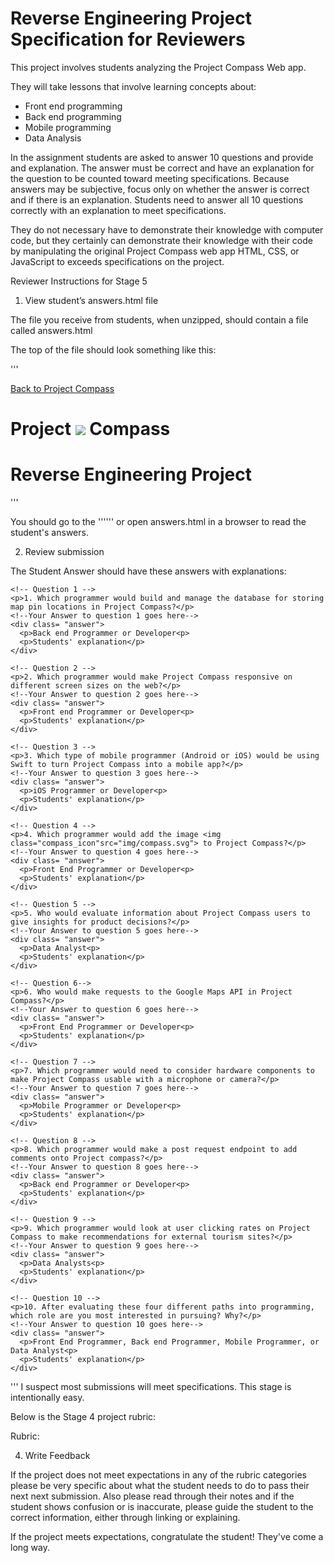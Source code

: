 # Reverse Engineering Project Specification for Reviewers

This project involves students analyzing the Project Compass Web app.

They will take lessons that involve learning concepts about:

+ Front end programming
+ Back end programming
+ Mobile programming
+ Data Analysis

In the assignment students are asked to answer 10 questions and provide and explanation. The answer must be correct and have an explanation for the question to be counted toward meeting specifications. Because answers may be subjective, focus only on whether the answer is correct and if there is an explanation. Students need to answer all 10 questions correctly with an explanation to meet specifications.

They do not necessary have to demonstrate their knowledge with computer code, but they certainly can demonstrate their knowledge with their code by manipulating the original Project Compass web app HTML, CSS, or JavaScript to  exceeds specifications on the project.

Reviewer Instructions for Stage 5

1. View student’s answers.html file

The file you receive from students, when unzipped, should contain a file called answers.html

The top of the file should look something like this:

'''<!DOCTYPE html>
<html lang="en">
<head>
    <meta charset="utf-8">
    <link href="css/style.css" rel="stylesheet">
</head>
<body>
  <!--Title-->
  <a href="index.html">Back to Project Compass</a>
  <h1 class="title"> Project <img class="compass_icon"src="img/compass.svg"> Compass</h1>
  <h1 class="title">Reverse Engineering Project</h1>
  <div id= "wrapper">'''

You should go to the '''<!--Student Answer Section-->''' or open answers.html in a browser to read the student's answers.

2. Review submission

The Student Answer should have these answers with explanations:


    <!-- Question 1 -->
    <p>1. Which programmer would build and manage the database for storing map pin locations in Project Compass?</p>
    <!--Your Answer to question 1 goes here-->
    <div class= "answer">
      <p>Back end Programmer or Developer<p>
      <p>Students' explanation</p>
    </div>

    <!-- Question 2 -->
    <p>2. Which programmer would make Project Compass responsive on different screen sizes on the web?</p>
    <!--Your Answer to question 2 goes here-->
    <div class= "answer">
      <p>Front end Programmer or Developer<p>
      <p>Students' explanation</p>
    </div>

    <!-- Question 3 -->
    <p>3. Which type of mobile programmer (Android or iOS) would be using Swift to turn Project Compass into a mobile app?</p>
    <!--Your Answer to question 3 goes here-->
    <div class= "answer">
      <p>iOS Programmer or Developer<p>
      <p>Students' explanation</p>
    </div>

    <!-- Question 4 -->
    <p>4. Which programmer would add the image <img class="compass_icon"src="img/compass.svg"> to Project Compass?</p>
    <!--Your Answer to question 4 goes here-->
    <div class= "answer">
      <p>Front End Programmer or Developer<p>
      <p>Students' explanation</p>
    </div>

    <!-- Question 5 -->
    <p>5. Who would evaluate information about Project Compass users to give insights for product decisions?</p>
    <!--Your Answer to question 5 goes here-->
    <div class= "answer">
      <p>Data Analyst<p>
      <p>Students' explanation</p>
    </div>

    <!-- Question 6-->
    <p>6. Who would make requests to the Google Maps API in Project Compass?</p>
    <!--Your Answer to question 6 goes here-->
    <div class= "answer">
      <p>Front End Programmer or Developer<p>
      <p>Students' explanation</p>
    </div>

    <!-- Question 7 -->
    <p>7. Which programmer would need to consider hardware components to make Project Compass usable with a microphone or camera?</p>
    <!--Your Answer to question 7 goes here-->
    <div class= "answer">
      <p>Mobile Programmer or Developer<p>
      <p>Students' explanation</p>
    </div>

    <!-- Question 8 -->
    <p>8. Which programmer would make a post request endpoint to add comments onto Project compass?</p>
    <!--Your Answer to question 8 goes here-->
    <div class= "answer">
      <p>Back end Programmer or Developer<p>
      <p>Students' explanation</p>
    </div>

    <!-- Question 9 -->
    <p>9. Which programmer would look at user clicking rates on Project Compass to make recommendations for external tourism sites?</p>
    <!--Your Answer to question 9 goes here-->
    <div class= "answer">
      <p>Data Analysts<p>
      <p>Students' explanation</p>
    </div>

    <!-- Question 10 -->
    <p>10. After evaluating these four different paths into programming, which role are you most interested in pursuing? Why?</p>
    <!--Your Answer to question 10 goes here-->
    <div class= "answer">
      <p>Front End Programmer, Back end Programmer, Mobile Programmer, or Data Analyst<p>
      <p>Students' explanation</p>
    </div>
'''
I suspect most submissions will meet specifications. This stage is intentionally easy.

Below is the Stage 4 project rubric:

Rubric:


4. Write Feedback

If the project does not meet expectations in any of the rubric categories please be very specific about what the student needs to do to pass their next next submission. Also please read through their notes and if the student shows confusion or is inaccurate, please guide the student to the correct information, either through linking or explaining.

If the project meets expectations, congratulate the student! They've come a long way.
